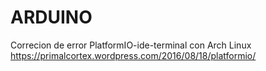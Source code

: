 # ARDUINO

Correcion de error PlatformIO-ide-terminal con Arch Linux
https://primalcortex.wordpress.com/2016/08/18/platformio/
